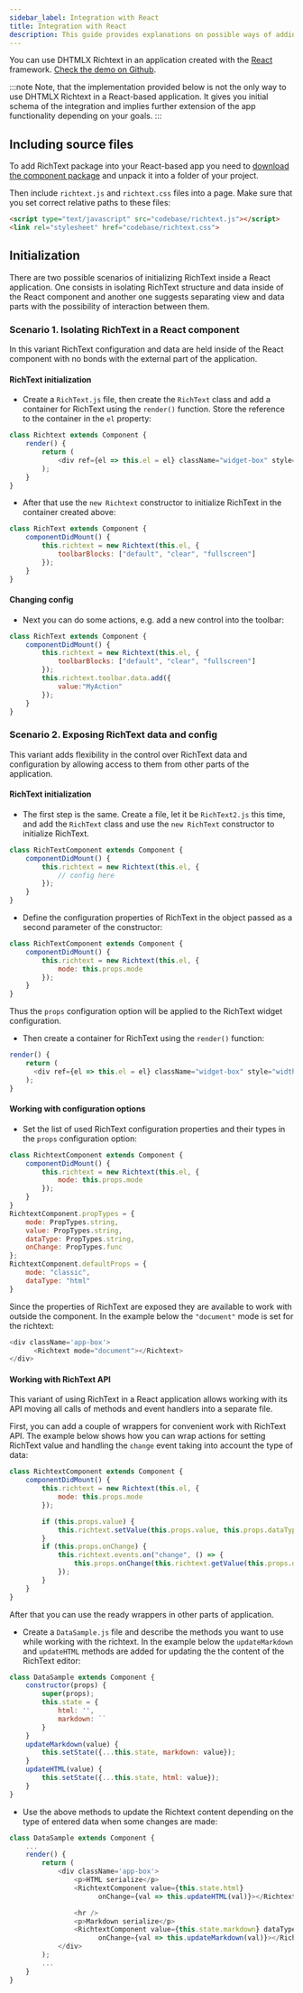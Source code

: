 ```yaml
---
sidebar_label: Integration with React
title: Integration with React
description: This guide provides explanations on possible ways of adding and initializing DHTMLX Rich Text Editor in React-based web apps.
---
```


You can use DHTMLX Richtext in an application created with the [React](https://reactjs.org/) framework. [Check the demo on Github](https://github.com/DHTMLX/react-suite-demo).

:::note
Note, that the implementation provided below is not the only way to use DHTMLX Richtext in a React-based application. It gives you initial schema of the integration and implies further extension of the app functionality depending on your goals.
:::

## Including source files

To add RichText package into your React-based app you need to [download the component package](https://dhtmlx.com/docs/products/dhtmlxRichText/download.shtml) and unpack it into a folder of your project.

Then include `richtext.js` and `richtext.css` files into a page. 
Make sure that you set correct relative paths to these files:

~~~html title="index.html"
<script type="text/javascript" src="codebase/richtext.js"></script>  
<link rel="stylesheet" href="codebase/richtext.css">
~~~

## Initialization

There are two possible scenarios of initializing RichText inside a React application. One consists in isolating RichText structure and data inside of the React component and another one suggests 
separating view and data parts with the possibility of interaction between them.

### Scenario 1. Isolating RichText in a React component

In this variant RichText configuration and data are held inside of the React component with no bonds with the external part of the application. 

#### RichText initialization

- Create a `RichText.js` file, then create the `RichText` class and add a container for RichText using the `render()` function. Store the reference to the container in the `el` property:

~~~js title="RichText.js"
class Richtext extends Component {
    render() {
        return (
            <div ref={el => this.el = el} className="widget-box" style="width:800,height:400;"></div>
        );
    }
}
~~~

- After that use the `new Richtext` constructor to initialize RichText in the container created above: 

~~~js title="RichText.js"
class RichText extends Component {
    componentDidMount() {
        this.richtext = new Richtext(this.el, {
            toolbarBlocks: ["default", "clear", "fullscreen"]
        });
    }
}
~~~


#### Changing config

- Next you can do some actions, e.g. add a new control into the toolbar:

~~~js title="RichText.js"
class RichText extends Component {
    componentDidMount() {
        this.richtext = new Richtext(this.el, {
            toolbarBlocks: ["default", "clear", "fullscreen"]
        });
        this.richtext.toolbar.data.add({
            value:"MyAction"
        });
    }
}
~~~


### Scenario 2. Exposing RichText data and config 

This variant adds flexibility in the control over RichText data and configuration by allowing access to them from other parts of the application.

#### RichText initialization

- The first step is the same. Create a file, let it be `RichText2.js` this time, and add the `RichText` class and use the `new RichText` constructor to initialize RichText.

~~~js title="RichText2.js"
class RichTextComponent extends Component {
    componentDidMount() {
        this.richtext = new Richtext(this.el, {
            // config here
        });
    }  
}
~~~

- Define the configuration properties of RichText in the object passed as a second parameter of the constructor:

~~~js
class RichTextComponent extends Component {
    componentDidMount() {
        this.richtext = new Richtext(this.el, {
            mode: this.props.mode
        });
    }
}
~~~

Thus the `props` configuration option will be applied to the RichText widget configuration.

- Then create a container for RichText using the `render()` function:

~~~js title="RichText2.js"
render() {
	return (
      <div ref={el => this.el = el} className="widget-box" style="width:800,height:400;"></div>
    );
}
~~~

#### Working with configuration options

- Set the list of used RichText configuration properties and their types in the `props` configuration option:

~~~js title="RichText2.js"
class RichtextComponent extends Component {
    componentDidMount() {
        this.richtext = new Richtext(this.el, {
            mode: this.props.mode
        });
    }
}
RichtextComponent.propTypes = {
    mode: PropTypes.string,
    value: PropTypes.string,
    dataType: PropTypes.string,
    onChange: PropTypes.func
};
RichtextComponent.defaultProps = {
    mode: "classic",
    dataType: "html"
}
~~~

Since the properties of RichText are exposed they are available to work with outside the component. In the example below the `"document"` mode is set for the richtext:

~~~js title="BasicSample.js"
<div className='app-box'>
	  <Richtext mode="document"></Richtext>
</div>
~~~


#### Working with RichText API

This variant of using RichText in a React application allows working with its API moving all calls of methods and event handlers into a separate file. 

First, you can add a couple of wrappers for convenient work with RichText API. The example below shows how you can wrap actions for setting RichText value and handling the `change` event taking into account the type of data:

~~~js title="RichText2.js"
class RichtextComponent extends Component {
    componentDidMount() {
        this.richtext = new Richtext(this.el, {
            mode: this.props.mode
        });

        if (this.props.value) {
            this.richtext.setValue(this.props.value, this.props.dataType);
        }
        if (this.props.onChange) {
            this.richtext.events.on("change", () => {
                this.props.onChange(this.richtext.getValue(this.props.dataType));
            });
        }
    }
}
~~~

After that you can use the ready wrappers in other parts of application. 

- Create a `DataSample.js` file and describe the methods you want to use while working with the richtext. In the example below the `updateMarkdown` and `updateHTML` methods are added for updating the the content of the RichText editor:

~~~js title="DataSample.js"
class DataSample extends Component {
    constructor(props) {
        super(props);
        this.state = {
            html: '',
            markdown: ``
        }
    }
    updateMarkdown(value) {
        this.setState({...this.state, markdown: value});
    }
    updateHTML(value) {
        this.setState({...this.state, html: value});
    }
}
~~~

- Use the above methods to update the Richtext content depending on the type of entered data when some changes are made:

~~~js title="DataSample.js"
class DataSample extends Component {
    ...   
    render() {
        return (
            <div className='app-box'>
                <p>HTML serialize</p>
                <RichtextComponent value={this.state.html} 
        	          onChange={val => this.updateHTML(val)}></RichtextComponent>

                <hr />
                <p>Markdown serialize</p>
                <RichtextComponent value={this.state.markdown} dataType="markdown" 
        	          onChange={val => this.updateMarkdown(val)}></RichtextComponent>
            </div>
        );
        ...
    }
}
~~~


